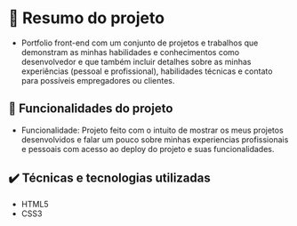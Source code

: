 <h1> 📁 Resumo do projeto</h1>

- Portfolio front-end com um conjunto de projetos e trabalhos que demonstram as minhas habilidades e conhecimentos como desenvolvedor e que também incluir detalhes sobre as minhas experiências (pessoal e profissional), habilidades técnicas e contato para possíveis empregadores ou clientes.

🔨 Funcionalidades do projeto
---
- Funcionalidade: Projeto feito com o intuito de mostrar os meus projetos desenvolvidos e falar um pouco sobre minhas experiencias profissionais e pessoais com acesso ao deploy do projeto e suas funcionalidades. 


✔️ Técnicas e tecnologias utilizadas
---
- HTML5
- CSS3
